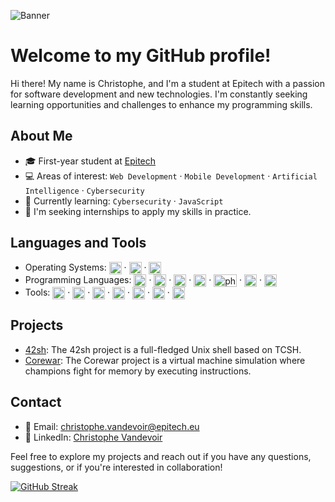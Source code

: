 ![Banner](https://capsule-render.vercel.app/api?type=waving&height=300&color=gradient&customColorList=20&text=Karma)
# Welcome to my GitHub profile!

Hi there! My name is Christophe, and I'm a student at Epitech with a passion for software development and new technologies. I'm constantly seeking learning opportunities and challenges to enhance my programming skills.

## About Me

- 🎓 First-year student at [Epitech](https://www.epitech.eu/)
- 💻 Areas of interest: `Web Development` · `Mobile Development` · `Artificial Intelligence` · `Cybersecurity`
- 🌱 Currently learning: `Cybersecurity` · `JavaScript`
- 🔭 I'm seeking internships to apply my skills in practice.

## Languages and Tools

- Operating Systems: <img align="center" width="20" height="20" src="https://img.icons8.com/fluency/512/fedora.png" alt="fedora"/> · <img align="center" width="20" height="20" src="https://img.icons8.com/fluency/512/windows-10.png" alt="windows"/> · <img align="center" width="20" height="20" src="https://img.icons8.com/fluency/512/mac-os.png" alt="macos"/>
- Programming Languages: <img align="center" width="20" height="20" src="https://img.icons8.com/color/512/c-programming.png" alt="c-programming"/> · <img align="center" width="20" height="20" src="https://img.icons8.com/color/512/python--v1.png" alt="python"/> · <img align="center" width="20" height="20" src="https://img.icons8.com/color/512/html-5--v1.png" alt="html-5"/> · <img align="center" width="20" height="20" src="https://img.icons8.com/color/512/css3.png" alt="css3"/> · <img align="center" width="37" height="20" src="https://upload.wikimedia.org/wikipedia/commons/thumb/2/27/PHP-logo.svg/2560px-PHP-logo.svg.png" alt="php"/> · <img align="center" width="20" height="20" src="https://img.icons8.com/color/512/mysql-logo.png" alt="mysql-logo"/> · <img align="center" width="20" height="20" src="https://upload.wikimedia.org/wikipedia/commons/thumb/4/40/VB.NET_Logo.svg/1200px-VB.NET_Logo.svg.png" alt="visual-basic"/>
- Tools: <img align="center" width="20" height="20" src="https://img.icons8.com/color/512/git.png" alt="git"/> · <img align="center" width="20" height="20" src="https://img.icons8.com/color/512/docker.png" alt="docker"/> · <img align="center" width="20" height="20" src="https://img.icons8.com/color/512/visual-studio-code-2019.png" alt="visual-studio-code"/> · <img align="center" width="20" height="20" src="https://upload.wikimedia.org/wikipedia/commons/thumb/6/62/Clion.svg/1200px-Clion.svg.png" alt="clion"/> · <img align="center" width="20" height="20" src="https://upload.wikimedia.org/wikipedia/commons/thumb/1/1d/PyCharm_Icon.svg/1200px-PyCharm_Icon.svg.png" alt="pycharm"/> · <img align="center" width="20" height="20" src="https://upload.wikimedia.org/wikipedia/commons/thumb/c/c9/PhpStorm_Icon.svg/1200px-PhpStorm_Icon.svg.png" alt="phpstorm"/> · <img align="center" width="20" height="20" src="https://img.icons8.com/color/512/emacs.png" alt="emacs"/>

## Projects

- [42sh](https://github.com/ItsKarmaOff/42sh): The 42sh project is a full-fledged Unix shell based on TCSH.
- [Corewar](https://github.com/ItsKarmaOff/Corewar): The Corewar project is a virtual machine simulation where champions fight for memory by executing instructions.

## Contact

- 📧 Email: [christophe.vandevoir@epitech.eu](mailto:christophe.vandevoir@epitech.eu)
- 💼 LinkedIn: [Christophe Vandevoir](https://www.linkedin.com/in/christophe-vandevoir/)

Feel free to explore my projects and reach out if you have any questions, suggestions, or if you're interested in collaboration!

<a href="https://git.io/streak-stats"><img src="https://streak-stats.demolab.com/?user=ItsKarmaOff&theme=dracula&hide_border=true" alt="GitHub Streak" /></a><br>
